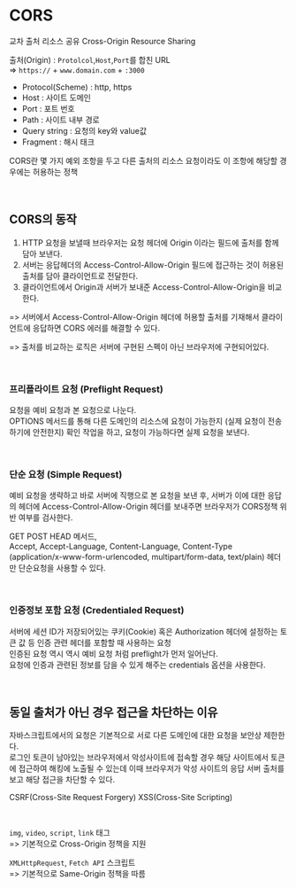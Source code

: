 # CORS

교차 출처 리소스 공유 Cross-Origin Resource Sharing

출처(Origin) : `Protolcol`,`Host`,`Port`를 합친 URL<br>
=> `https://` + `www.domain.com` + `:3000`

- Protocol(Scheme) : http, https<br>
- Host : 사이트 도메인<br>
- Port : 포트 번호<br>
- Path : 사이트 내부 경로<br>
- Query string : 요청의 key와 value값<br>
- Fragment : 해시 태크<br>

CORS란 몇 가지 예외 조항을 두고 다른 출처의 리소스 요청이라도 이 조항에 해당할 경우에는 허용하는 정책

<br>

## CORS의 동작

1. HTTP 요청을 보낼때 브라우저는 요청 헤더에 Origin 이라는 필드에 출처를 함께 담아 보낸다.<br>
2. 서버는 응답헤더의 Access-Control-Allow-Origin 필드에 접근하는 것이 허용된 출처를 담아 클라이언트로 전달한다.<br>
3. 클라이언트에서 Origin과 서버가 보내준 Access-Control-Allow-Origin을 비교한다.<br>

=> 서버에서 Access-Control-Allow-Origin 헤더에 허용할 출처를 기재해서 클라이언트에 응답하면 CORS 에러를 해결할 수 있다.<br>

=> 출처를 비교하는 로직은 서버에 구현된 스펙이 아닌 브라우저에 구현되어있다.

<br>

### 프리플라이트 요청 (Preflight Request)

요청을 예비 요청과 본 요청으로 나눈다.<br>
OPTIONS 메서드를 통해 다른 도메인의 리소스에 요청이 가능한지 (실제 요청이 전송하기에 안전한지) 확인 작업을 하고, 요청이 가능하다면 실제 요청을 보낸다.

<br>

### 단순 요청 (Simple Request)

예비 요청을 생략하고 바로 서버에 직행으로 본 요청을 보낸 후, 서버가 이에 대한 응답의 헤더에 Access-Control-Allow-Origin 헤더를 보내주면 브라우저가 CORS정책 위반 여부를 검사한다.<br>

GET POST HEAD 메서드,<br>
Accept, Accept-Language, Content-Language, Content-Type (application/x-www-form-urlencoded, multipart/form-data, text/plain) 헤더만 단순요청을 사용할 수 있다.

<br>

### 인증정보 포함 요청 (Credentialed Request)

서버에 세션 ID가 저장되어있는 쿠키(Cookie) 혹은 Authorization 헤더에 설정하는 토큰 값 등 인증 관련 헤더를 포함할 때 사용하는 요청<br>
인증된 요청 역시 역시 예비 요청 처럼 preflight가 먼저 일어난다.<br>
요청에 인증과 관련된 정보를 담을 수 있게 해주는 credentials 옵션을 사용한다.

<br>

## 동일 출처가 아닌 경우 접근을 차단하는 이유

자바스크립트에서의 요청은 기본적으로 서로 다른 도메인에 대한 요청을 보안상 제한한다.<br>
로그인 토큰이 남아있는 브라우저에서 악성사이트에 접속할 경우 해당 사이트에서 토큰에 접근하여 해킹에 노출될 수 있는데 이때 브라우저가 악성 사이트의 응답 서버 출처를 보고 해당 접근을 차단할 수 있다.<br>

CSRF(Cross-Site Request Forgery)
XSS(Cross-Site Scripting)

<br>

`img`, `video`, `script`, `link` 태그<br>
=> 기본적으로 Cross-Origin 정책을 지원

`XMLHttpRequest`, `Fetch API` 스크립트<br>
=> 기본적으로 Same-Origin 정책을 따름
